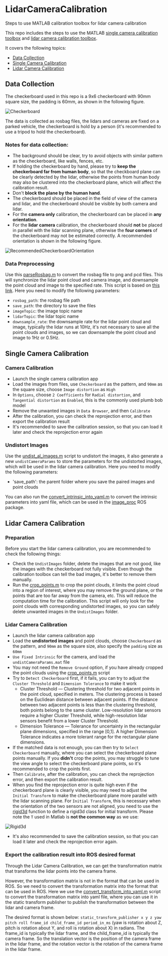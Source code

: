 # LidarCameraCalibration
Steps to use MATLAB calibration toolbox for lidar camera calibration

This repo includes the steps to use the MATLAB [single camera calibration toolbox](https://www.mathworks.com/help/vision/ug/using-the-single-camera-calibrator-app.html) and [lidar camera calibration toolbox](https://www.mathworks.com/help/lidar/ug/get-started-lidar-camera-calibrator.html).

It covers the following topics:
- [Data Collection](#data-collection)
- [Single Camera Calibration](#single-camera-calibration)
- [Lidar Camera Calibration](#lidar-camera-calibration)

## Data Collection
The checkerboard used in this repo is a 9x6 checkerboard with 90mm square size, the padding is 60mm, as shown in the following figure.

![Checkerboard](./images/checkerboard.png)

The data is collected as rosbag files, the lidars and cameras are fixed on a parked vehicle, the checkerboard is hold by a person (it's recommended to use a tripod to hold the checkerboard).

### Notes for data collection:
- The background should be clear, try to avoid objects with similar pattern as the checkerboard, like walls, fences, etc.
- If holding the checkerboard by hand, please try to **keep the checkerboard far from human body**, so that the checkboard plane can be clearly detected by the lidar, otherwise the points from human body may also be clustered into the checkerboard plane, which will affect the calibration result.
- Don't **block the plane by the human hand**.
- The checkerboard should be placed in the field of view of the camera and lidar, and the checkerboard should be visible by both camera and lidar.
- For the **camera only** calibration, the checkerboard can be placed in **any orientation**.
- For the **lidar camera** calibration, the checkerboard should **not** be placed in parallel with the lidar scanning plane, otherwise the **four corners** of the checkerboard may not be estimated correctly. A recommended orientation is shown in the following figure.

![RecommendedCheckerboardOrientation](./images/recommended_orientation_for_lidar_cam_calibration.png)

### Data Preprocessing
Use this [parseRosbag.m](./scripts/parseRosbag.m) to convert the rosbag file to png and pcd files. This will synchronize the lidar point cloud and camera image, and downsample the point cloud and image to the specified rate. This script is based on [this link](https://www.mathworks.com/help/lidar/ug/read-lidar-and-camera-data-from-rosbag.html).
Here you need to modify the following parameters:
- `rosbag_path`: the rosbag file path
- `save_path`: the directory to save the files
- `imageTopic`: the image topic name
- `lidarTopic`: the lidar topic name
- `downsample_rate`: the downsample rate for the lidar point cloud and image, typically the lidar runs at 10Hz, it's not necessary to save all the point clouds and images, so we can downsample the point cloud and image to 1Hz or 0.5Hz.

## Single Camera Calibration
### Camera Calibration
- Launch the single camera calibration app
- Load the images from files, use `Checkerboard` as the pattern, and `90mm` as the square size, choose `Image distortion` as `High`
- In `Options`, choose `2 Coefficients` for `Radial distortion`, and `Tangential distortion` as `Enabled`, this is the commonly used plumb bob model
- Remove the unwanted images in `Data Browser`, and then `Calibrate`
- After the calibration, you can check the reprojection error, and then export the calibration result
- It's recommended to save the calibration session, so that you can load it later and check the reprojection error again

### Undistort Images
Use the [undist_al_images.m](./scripts/undist_all_images.m) script to undistort the images, it also generate a new `undistCameraParams` to store the parameters for the undistorted images, which will be used in the lidar camera calibration.
Here you need to modify the following parameters:
- 'save_path': the parent folder where you save the paired images and point clouds

You can also run the [convert_intrinsic_into_yaml.m](./scripts/convert_intrinsic_into_yaml.m) to convert the intrinsic parameters into yaml file, which can be used in the [image_proc](http://wiki.ros.org/image_proc) ROS package.

## Lidar Camera Calibration
### Preparation
Before you start the lidar camera calibration, you are recommended to check the following things:
- Check the `UndistImages` folder, delete the images that are not good, like the images with the checkerboard not fully visible. Even though the calibration toolbox can tell the bad images, it's better to remove them manually.
- Run the [crop_points.m](./scripts/crop_points.m) to crop the point clouds, it limits the point cloud into a region of interest, where you may remove the ground plane, or the points that are too far away from the camera, etc. This will reduce the computation time for the calibration. This script will only look for the point clouds with corresponding undistorted images, so you can safely delete unwanted images in the `UndistImages` folder.

### Lidar Camera Calibration
- Launch the lidar camera calibration app
- Load the **undistorted images** and point clouds, choose `Checkerboard` as the pattern, and `90mm` as the square size, also specify the `padding` size as `60mm`
- `Use Fixed Intrinsic` for the camera, and load the `undistCameraParams.mat` file
- You may not need the `Remove Ground` option, if you have already cropped the point clouds using the [crop_points.m](./scripts/crop_points.m) script
- Try to `Detect Checkerboard` first, if it fails, you can try to adjust the `Cluster Threshold` and `Dimension Tolerance` to make it work
    - Cluster Threshold — Clustering threshold for two adjacent points in the point cloud, specified in meters. The clustering process is based on the Euclidean distance between adjacent points. If the distance between two adjacent points is less than the clustering threshold, both points belong to the same cluster. Low-resolution lidar sensors require a higher Cluster Threshold, while high-resolution lidar sensors benefit from a lower Cluster Threshold.
    - Dimension Tolerance — Tolerance for uncertainty in the rectangular plane dimensions, specified in the range [0,1]. A higher Dimension Tolerance indicates a more tolerant range for the rectangular plane dimensions.
- If the matched data is not enough, you can then try to `Select Checkerboard` manually, where you can select the checkerboard plane points manually. If you **didn't** crop the points, you may struggle to tune the view angle to select the checkerboard plane points, so it's recommended to crop the points first.
- Then `Calibrate`, after the calibration, you can check the reprojection error, and then export the calibration result.
- When you find the reprojection error is quite high even if the checkerboard plane is clearly visible, you may need to adjust the `Initial Transform` to make the checkerboard plane more parallel with the lidar scanning plane. For `Initial Transform`, this is necessary when the orientation of the two sensors are not aligned, you need to use the [rigid3d](https://www.mathworks.com/help/images/ref/rigid3d.html) function to define a rigid3d class for initial transform. Please note the `T` used in Matlab is **not the common way** as we use:

![Rigid3d](./images/rigid3d.png)
- It's also recommended to save the calibration session, so that you can load it later and check the reprojection error again.

### Export the calibration result into ROS desired format
Through the Lidar Camera Calibration, we can get the transformation matrix that transforms the lidar points into the camera frame. 

However, the transformation matrix is not in the format that can be used in ROS. So we need to convert the transformation matrix into the format that can be used in ROS. Here we use the [convert_transform_into_yaml.m](./scripts/convert_transform_into_yaml.m) script to convert the transformation matrix into yaml file, where you can use it in the static transform publisher to publish the transformation between the lidar and camera frame.

The desired format is shown below:
`static_transform_publisher x y z yaw pitch roll frame_id child_frame_id period_in_ms` (yaw is rotation about Z, pitch is rotation about Y, and roll is rotation about X) in radians.
The frame_id is typically the lidar frame, and the child_frame_id is typically the camera frame. So the translation vector is the position of the camera frame in the lidar frame, and the rotation vector is the rotation of the camera frame in the lidar frame.